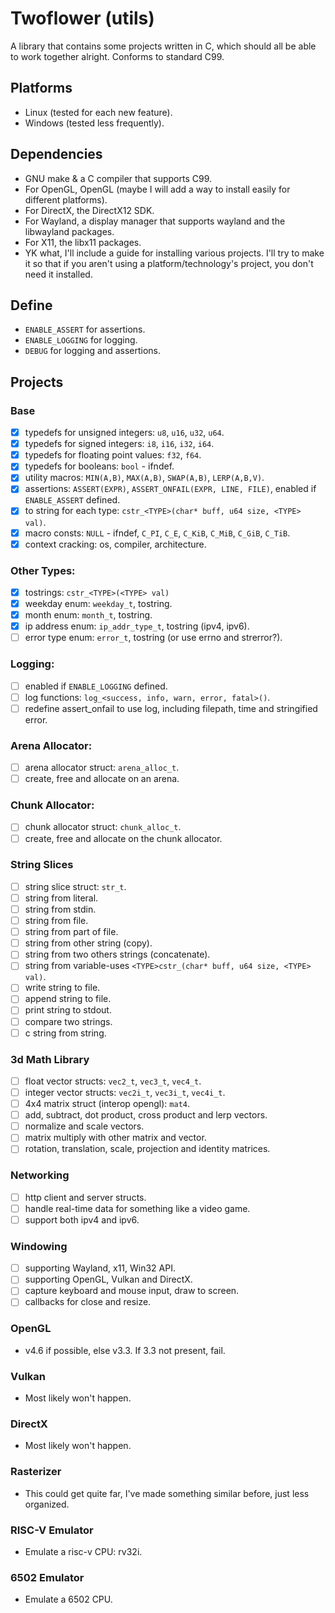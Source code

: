 # Twoflower (utils)
A library that contains some projects written in C, which should all be able to
work together alright. Conforms to standard C99.
## Platforms
- Linux (tested for each new feature).
- Windows (tested less frequently).
## Dependencies
- GNU make & a C compiler that supports C99.
- For OpenGL, OpenGL (maybe I will add a way to install easily for different
platforms).
- For DirectX, the DirectX12 SDK.
- For Wayland, a display manager that supports wayland and the libwayland
packages.
- For X11, the libx11 packages.
- YK what, I'll include a guide for installing various projects. I'll try to
make it so that if you aren't using a platform/technology's project, you don't
need it installed.
## Define
- `ENABLE_ASSERT` for assertions.
- `ENABLE_LOGGING` for logging.
- `DEBUG` for logging and assertions.
## Projects
### Base
- [x] typedefs for unsigned integers: `u8`, `u16`, `u32`, `u64`.
- [x] typedefs for signed integers: `i8`, `i16`, `i32`, `i64`.
- [x] typedefs for floating point values: `f32`, `f64`.
- [x] typedefs for booleans: `bool` - ifndef.
- [x] utility macros: `MIN(A,B)`, `MAX(A,B)`, `SWAP(A,B)`, `LERP(A,B,V)`.
- [x] assertions: `ASSERT(EXPR)`, `ASSERT_ONFAIL(EXPR, LINE, FILE)`, enabled if
`ENABLE_ASSERT` defined.
- [x] to string for each type: `cstr_<TYPE>(char* buff, u64 size, <TYPE> val)`.
- [x] macro consts: `NULL` - ifndef, `C_PI`, `C_E`, `C_KiB`, `C_MiB`, `C_GiB`,
`C_TiB`.
- [x] context cracking: os, compiler, architecture.
### Other Types:
- [x] tostrings: `cstr_<TYPE>(<TYPE> val)`
- [x] weekday enum: `weekday_t`, tostring.
- [x] month enum: `month_t`, tostring.
- [x] ip address enum: `ip_addr_type_t`, tostring (ipv4, ipv6).
- [ ] error type enum: `error_t`, tostring (or use errno and strerror?).
### Logging:
- [ ] enabled if `ENABLE_LOGGING` defined.
- [ ] log functions: `log_<success, info, warn, error, fatal>()`.
- [ ] redefine assert_onfail to use log, including filepath, time and stringified
error.
### Arena Allocator:
- [ ] arena allocator struct: `arena_alloc_t`.
- [ ] create, free and allocate on an arena.
### Chunk Allocator:
- [ ] chunk allocator struct: `chunk_alloc_t`.
- [ ] create, free and allocate on the chunk allocator.
### String Slices
- [ ] string slice struct: `str_t`.
- [ ] string from literal.
- [ ] string from stdin.
- [ ] string from file.
- [ ] string from part of file.
- [ ] string from other string (copy).
- [ ] string from two others strings (concatenate).
- [ ] string from variable-uses `<TYPE>cstr_(char* buff, u64 size, <TYPE> val)`.
- [ ] write string to file.
- [ ] append string to file.
- [ ] print string to stdout.
- [ ] compare two strings.
- [ ] c string from string.
### 3d Math Library
- [ ] float vector structs: `vec2_t`, `vec3_t`, `vec4_t`.
- [ ] integer vector structs: `vec2i_t`, `vec3i_t`, `vec4i_t`.
- [ ] 4x4 matrix struct (interop opengl): `mat4`.
- [ ] add, subtract, dot product, cross product and lerp vectors.
- [ ] normalize and scale vectors.
- [ ] matrix multiply with other matrix and vector.
- [ ] rotation, translation, scale, projection and identity matrices.
### Networking
- [ ] http client and server structs.
- [ ] handle real-time data for something like a video game.
- [ ] support both ipv4 and ipv6.
### Windowing
- [ ] supporting Wayland, x11, Win32 API.
- [ ] supporting OpenGL, Vulkan and DirectX.
- [ ] capture keyboard and mouse input, draw to screen.
- [ ] callbacks for close and resize.
### OpenGL
- v4.6 if possible, else v3.3. If 3.3 not present, fail.
### Vulkan
- Most likely won't happen.
### DirectX
- Most likely won't happen.
### Rasterizer
- This could get quite far, I've made something similar before, just less
organized.
### RISC-V Emulator
- Emulate a risc-v CPU: rv32i.
### 6502 Emulator
- Emulate a 6502 CPU.

